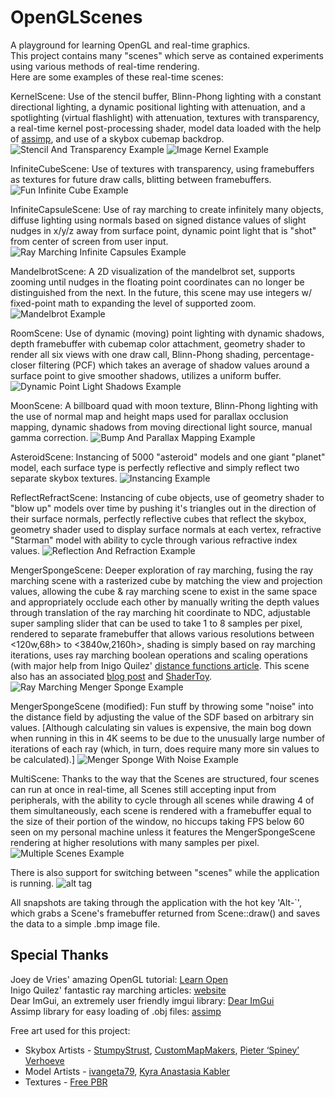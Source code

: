 # OpenGLScenes
A playground for learning OpenGL and real-time graphics. <br/>
This project contains many "scenes" which serve as contained experiments using various methods of real-time rendering.<br/>
Here are some examples of these real-time scenes:

KernelScene: Use of the stencil buffer, Blinn-Phong lighting with a constant directional lighting, a dynamic positional 
lighting with attenuation, and a spotlighting (virtual flashlight) with attenuation, textures with transparency, a real-time kernel 
post-processing shader, model data loaded with the help of [assimp](https://github.com/assimp/assimp), and use of a skybox
cubemap backdrop.
![Stencil And Transparency Example](https://raw.githubusercontent.com/Lucodivo/RepoSampleImages/master/OpenGLScenes/StencilTransparency.png)
![Image Kernel Example](https://raw.githubusercontent.com/Lucodivo/RepoSampleImages/master/OpenGLScenes/Kernel.png)

InfiniteCubeScene: Use of textures with transparency, using framebuffers as textures for future draw calls, 
blitting between framebuffers.
![Fun Infinite Cube Example](https://raw.githubusercontent.com/Lucodivo/RepoSampleImages/master/OpenGLScenes/InfiniteCube.png)

InfiniteCapsuleScene: Use of ray marching to create infinitely many objects, diffuse lighting using normals
based on signed distance values of slight nudges in x/y/z away from surface point, dynamic point light that is "shot"
from center of screen from user input.
![Ray Marching Infinite Capsules Example](https://raw.githubusercontent.com/Lucodivo/RepoSampleImages/master/OpenGLScenes/InfiniteCapsules.png)

MandelbrotScene: A 2D visualization of the mandelbrot set, supports zooming until nudges in the floating point coordinates
can no longer be distinguished from the next. In the future, this scene may use integers w/ fixed-point math to expanding
the level of supported zoom.
![Mandelbrot Example](https://raw.githubusercontent.com/Lucodivo/RepoSampleImages/master/OpenGLScenes/Mandelbrot.png)

RoomScene: Use of dynamic (moving) point lighting with dynamic shadows, depth framebuffer with cubemap color attachment, 
geometry shader to render all six views with one draw call, Blinn-Phong shading, percentage-closer filtering (PCF) which
takes an average of shadow values around a surface point to give smoother shadows, utilizes a uniform buffer.
![Dynamic Point Light Shadows Example](https://raw.githubusercontent.com/Lucodivo/RepoSampleImages/master/OpenGLScenes/DynamicShadowsPointLight.png)

MoonScene: A billboard quad with moon texture, Blinn-Phong lighting with the use of normal map and height maps used for 
parallax occlusion mapping, dynamic shadows from moving directional light source, manual gamma correction.
![Bump And Parallax Mapping Example](https://raw.githubusercontent.com/Lucodivo/RepoSampleImages/master/OpenGLScenes/BumpParallax.png)

AsteroidScene: Instancing of 5000 "asteroid" models and one giant "planet" model, each surface type is perfectly reflective and simply 
reflect two separate skybox textures.
![Instancing Example](https://raw.githubusercontent.com/Lucodivo/RepoSampleImages/master/OpenGLScenes/Instancing.png)

ReflectRefractScene: Instancing of cube objects, use of geometry shader to "blow up" models over time by pushing it's triangles 
out in the direction of their surface normals, perfectly reflective cubes that reflect the skybox, geometry shader used to 
display surface normals at each vertex, refractive "Starman" model with ability to cycle through various refractive index
values.
![Reflection And Refraction Example](https://raw.githubusercontent.com/Lucodivo/RepoSampleImages/master/OpenGLScenes/ReflectRefract.png)

MengerSpongeScene: Deeper exploration of ray marching, fusing the ray marching scene with a rasterized cube by matching the view and
projection values, allowing the cube & ray marching scene to exist in the same space and appropriately occlude each other by 
manually writing the depth values through translation of the ray marching hit coordinate to NDC, adjustable super sampling slider that 
can be used to take 1 to 8 samples per pixel, rendered to separate framebuffer that allows various resolutions between <120w,68h> to 
<3840w,2160h>, shading is simply based on ray marching iterations, uses ray marching boolean operations and scaling operations (with 
major help from Inigo Quilez' [distance functions article](https://iquilezles.org/www/articles/distfunctions/distfunctions.htm). 
This scene also has an associated [blog post](http://connorahaskins.com/menger_sponge.html) and [ShaderToy](https://www.google.com/url?q=https://www.shadertoy.com/view/3lKSWh&sa=D&ust=1592278564027000).
![Ray Marching Menger Sponge Example](https://raw.githubusercontent.com/Lucodivo/RepoSampleImages/master/OpenGLScenes/MengerPrison3840x2160.png)

MengerSpongeScene (modified): Fun stuff by throwing some "noise" into the distance field by adjusting the value of the SDF based
on arbitrary sin values. [Although calculating sin values is expensive, the main bog down when running in this in 4K seems to be due 
to the unusually large number of iterations of each ray (which, in turn, does require many more sin values to be calculated).]
![Menger Sponge With Noise Example](https://raw.githubusercontent.com/Lucodivo/RepoSampleImages/master/OpenGLScenes/MengerNoisePrison.png)

MultiScene: Thanks to the way that the Scenes are structured, four scenes can run at once in real-time, all Scenes still
accepting input from peripherals, with the ability to cycle through all scenes while drawing 4 of them simultaneously, each
scene is rendered with a framebuffer equal to the size of their portion of the window, no hiccups taking FPS below 60 seen on my 
personal machine unless it features the MengerSpongeScene rendering at higher resolutions with many samples per pixel.
![Multiple Scenes Example](https://raw.githubusercontent.com/Lucodivo/RepoSampleImages/master/OpenGLScenes/MultiScene.png)

There is also support for switching between "scenes" while the application is running.
![alt tag](https://raw.githubusercontent.com/Lucodivo/RepoSampleImages/master/OpenGLScenes/SwitchScenes.png)

All snapshots are taking through the application with the hot key 'Alt-`', which grabs a Scene's framebuffer returned from 
Scene::draw() and saves the data to a simple .bmp image file.

## Special Thanks

Joey de Vries' amazing OpenGL tutorial: [Learn Open](https://learnopengl.com/)<br/>
Inigo Quilez' fantastic ray marching articles: [website](https://www.iquilezles.org/)<br/>
Dear ImGui, an extremely user friendly imgui library: [Dear ImGui](https://github.com/ocornut/imgui)<br/>
Assimp library for easy loading of .obj files: [assimp](https://github.com/assimp/assimp)<br/>

Free art used for this project:<br/>
* Skybox Artists - [StumpyStrust](https://opengameart.org/users/stumpystrust), [CustomMapMakers](http://www.custommapmakers.org/skyboxes.php), [Pieter ‘Spiney’ Verhoeve](https://opengameart.org/users/spiney)<br/>
* Model Artists - [ivangeta79](https://sketchfab.com/ivangeta79), [Kyra Anastasia Kabler](https://www.kyraanastasia.com/)
* Textures - [Free PBR](https://freepbr.com/)